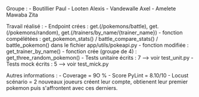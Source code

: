 Groupe : 
    - Boutillier Paul
    - Looten Alexis
    - Vandewalle Axel
    - Amelete Mawaba Zita

Travail réalisé :
    - Endpoint crées : get.(/pokemons/battle),  get.(/pokemons/random), get.(/trainers/by_name/{trainer_name})
    - fonction compélétées : get_pokemon_stats() / battle_compare_stats() / battle_pokemon() dans le fichier app/utils/pokeapi.py
    - fonction modifiée : get_trainer_by_name()
    - fonction crée (groupe de 4) : get_three_random_pokemon()
    - Tests unitaire écrits : 7 --> voir test_unit.py
    - Tests mock écrits : 5 --> voir test_mick.py
    

Autres informations :
    - Coverage = 9O %
    - Score PyLint = 8.10/10
    - Locust scénario = 2 nouveaux joueurs créent leur compte, obtienent leur premier pokemon puis s'affrontent avec ces derniers.